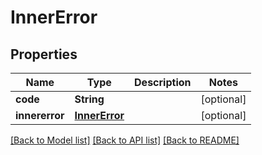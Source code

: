 # InnerError

## Properties
Name | Type | Description | Notes
------------ | ------------- | ------------- | -------------
**code** | **String** |  | [optional] 
**innererror** | [**InnerError**](InnerError.md) |  | [optional] 

[[Back to Model list]](../README.md#documentation-for-models) [[Back to API list]](../README.md#documentation-for-api-endpoints) [[Back to README]](../README.md)


